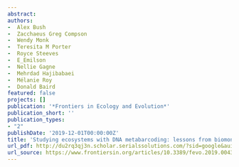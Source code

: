 ```yaml
--- 
abstract: 
authors: 
-  Alex Bush
-  Zacchaeus Greg Compson
-  Wendy Monk
-  Teresita M Porter
-  Royce Steeves
-  E_Emilson
-  Nellie Gagne
-  Mehrdad Hajibabaei
-  Mélanie Roy
-  Donald Baird
featured: false
projects: []
publication: '*Frontiers in Ecology and Evolution*'
publication_short: ''
publication_types:
- "2"
publishDate: '2019-12-01T00:00:00Z'
title: 'Studying ecosystems with DNA metabarcoding: lessons from biomonitoring of aquatic macroinvertebrates'
url_pdf: http://du2rq3qj3n.scholar.serialssolutions.com/?sid=google&auinit=A&aulast=Bush&atitle=Studying+ecosystems+with+DNA+metabarcoding:+lessons+from+biomonitoring+of+aquatic+macroinvertebrates&id=doi:10.3389/fevo.2019.00434&title=Frontiers+in+ecology+and+the+environment&volume=7&date=2019&spage=434&issn=1540-9295
url_source: https://www.frontiersin.org/articles/10.3389/fevo.2019.00434/full
--- 
```



